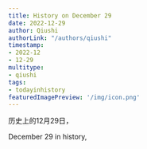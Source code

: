 ```yaml
---
title: History on December 29
date: 2022-12-29
author: Qiushi 
authorLink: "/authors/qiushi"
timestamp: 
- 2022-12
- 12-29
multitype: 
- qiushi
tags: 
- todayinhistory
featuredImagePreview: '/img/icon.png'
---
```









历史上的12月29日，

December 29 in history, 

<!--more-->

